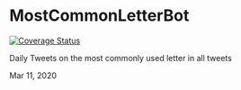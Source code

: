 # MostCommonLetterBot

[![Coverage Status](https://coveralls.io/repos/github/c4llmeco4ch/MostCommonLetterBot/badge.svg?branch=master)](https://coveralls.io/github/c4llmeco4ch/MostCommonLetterBot?branch=master)

Daily Tweets on the most commonly used letter in all tweets

Mar 11, 2020

